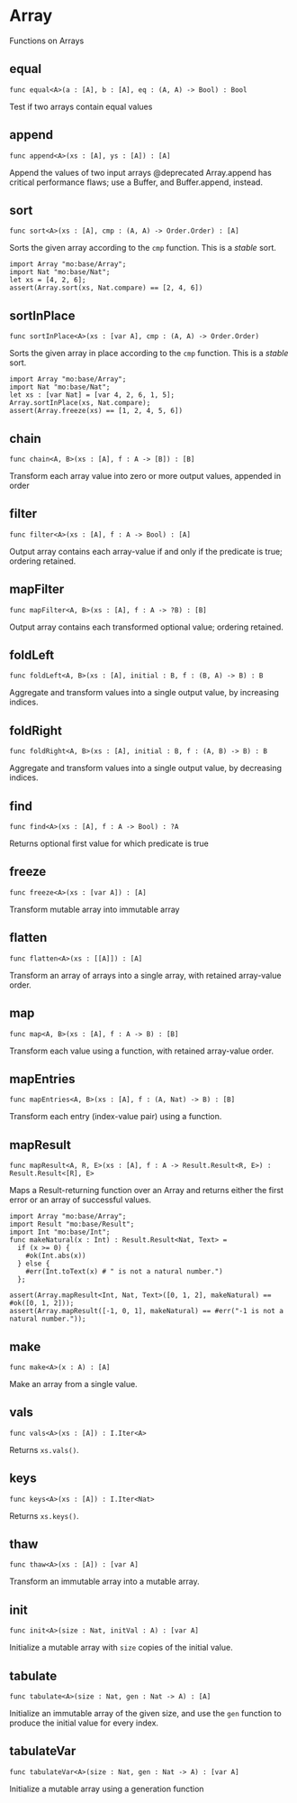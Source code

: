 # Array

Functions on Arrays

## equal

``` motoko
func equal<A>(a : [A], b : [A], eq : (A, A) -> Bool) : Bool
```

Test if two arrays contain equal values

## append

``` motoko
func append<A>(xs : [A], ys : [A]) : [A]
```

Append the values of two input arrays @deprecated Array.append has critical performance flaws; use a Buffer, and Buffer.append, instead.

## sort

``` motoko
func sort<A>(xs : [A], cmp : (A, A) -> Order.Order) : [A]
```

Sorts the given array according to the `cmp` function. This is a *stable* sort.

``` motoko
import Array "mo:base/Array";
import Nat "mo:base/Nat";
let xs = [4, 2, 6];
assert(Array.sort(xs, Nat.compare) == [2, 4, 6])
```

## sortInPlace

``` motoko
func sortInPlace<A>(xs : [var A], cmp : (A, A) -> Order.Order)
```

Sorts the given array in place according to the `cmp` function. This is a *stable* sort.

``` motoko
import Array "mo:base/Array";
import Nat "mo:base/Nat";
let xs : [var Nat] = [var 4, 2, 6, 1, 5];
Array.sortInPlace(xs, Nat.compare);
assert(Array.freeze(xs) == [1, 2, 4, 5, 6])
```

## chain

``` motoko
func chain<A, B>(xs : [A], f : A -> [B]) : [B]
```

Transform each array value into zero or more output values, appended in order

## filter

``` motoko
func filter<A>(xs : [A], f : A -> Bool) : [A]
```

Output array contains each array-value if and only if the predicate is true; ordering retained.

## mapFilter

``` motoko
func mapFilter<A, B>(xs : [A], f : A -> ?B) : [B]
```

Output array contains each transformed optional value; ordering retained.

## foldLeft

``` motoko
func foldLeft<A, B>(xs : [A], initial : B, f : (B, A) -> B) : B
```

Aggregate and transform values into a single output value, by increasing indices.

## foldRight

``` motoko
func foldRight<A, B>(xs : [A], initial : B, f : (A, B) -> B) : B
```

Aggregate and transform values into a single output value, by decreasing indices.

## find

``` motoko
func find<A>(xs : [A], f : A -> Bool) : ?A
```

Returns optional first value for which predicate is true

## freeze

``` motoko
func freeze<A>(xs : [var A]) : [A]
```

Transform mutable array into immutable array

## flatten

``` motoko
func flatten<A>(xs : [[A]]) : [A]
```

Transform an array of arrays into a single array, with retained array-value order.

## map

``` motoko
func map<A, B>(xs : [A], f : A -> B) : [B]
```

Transform each value using a function, with retained array-value order.

## mapEntries

``` motoko
func mapEntries<A, B>(xs : [A], f : (A, Nat) -> B) : [B]
```

Transform each entry (index-value pair) using a function.

## mapResult

``` motoko
func mapResult<A, R, E>(xs : [A], f : A -> Result.Result<R, E>) : Result.Result<[R], E>
```

Maps a Result-returning function over an Array and returns either the first error or an array of successful values.

``` motoko
import Array "mo:base/Array";
import Result "mo:base/Result";
import Int "mo:base/Int";
func makeNatural(x : Int) : Result.Result<Nat, Text> =
  if (x >= 0) {
    #ok(Int.abs(x))
  } else {
    #err(Int.toText(x) # " is not a natural number.")
  };

assert(Array.mapResult<Int, Nat, Text>([0, 1, 2], makeNatural) == #ok([0, 1, 2]));
assert(Array.mapResult([-1, 0, 1], makeNatural) == #err("-1 is not a natural number."));
```

## make

``` motoko
func make<A>(x : A) : [A]
```

Make an array from a single value.

## vals

``` motoko
func vals<A>(xs : [A]) : I.Iter<A>
```

Returns `xs.vals()`.

## keys

``` motoko
func keys<A>(xs : [A]) : I.Iter<Nat>
```

Returns `xs.keys()`.

## thaw

``` motoko
func thaw<A>(xs : [A]) : [var A]
```

Transform an immutable array into a mutable array.

## init

``` motoko
func init<A>(size : Nat, initVal : A) : [var A]
```

Initialize a mutable array with `size` copies of the initial value.

## tabulate

``` motoko
func tabulate<A>(size : Nat, gen : Nat -> A) : [A]
```

Initialize an immutable array of the given size, and use the `gen` function to produce the initial value for every index.

## tabulateVar

``` motoko
func tabulateVar<A>(size : Nat, gen : Nat -> A) : [var A]
```

Initialize a mutable array using a generation function
